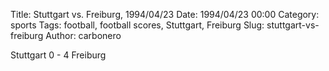Title: Stuttgart vs. Freiburg, 1994/04/23
Date: 1994/04/23 00:00
Category: sports
Tags: football, football scores, Stuttgart, Freiburg
Slug: stuttgart-vs-freiburg
Author: carbonero


Stuttgart 0 - 4 Freiburg
